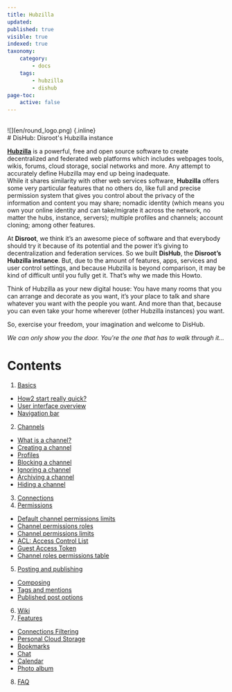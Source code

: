 ```yaml
---
title: Hubzilla
updated:
published: true
visible: true
indexed: true
taxonomy:
    category:
        - docs
    tags:
        - hubzilla
        - dishub
page-toc:
    active: false
---
```


<br>
![](en/round_logo.png) {.inline}
<br>
# DisHub: Disroot's Hubzilla instance

[**Hubzilla**](https://project.hubzilla.org/page/hubzilla/hubzilla-project) is a powerful, free and open source software to create decentralized and federated web platforms which includes webpages tools, wikis, forums, cloud storage, social networks and more. Any attempt to accurately define Hubzilla may end up being inadequate.<br>
While it shares similarity with other web services software, **Hubzilla** offers some very particular features that no others do, like full and precise permission system that gives you control about the privacy of the information and content you may share; nomadic identity (which means you own your online identity and can take/migrate it across the network, no matter the hubs, instance, servers); multiple profiles and channels; account cloning; among other features.

At **Disroot**, we think it’s an awesome piece of software and that everybody should try it because of its potential and the power it’s giving to decentralization and federation services. So we built **DisHub**, the **Disroot’s Hubzilla instance**. But, due to the amount of features, apps, services and user control settings, and because Hubzilla is beyond comparison, it may be kind of difficult until you fully get it. That’s why we made this Howto.

Think of Hubzilla as your new digital house: You have many rooms that you can arrange and decorate as you want, it’s your place to talk and share whatever you want with the people you want. And more than that, because you can even take your home wherever (other Hubzilla instances) you want.

So, exercise your freedom, your imagination and welcome to DisHub.

*We can only show you the door. You're the one that has to walk through it...*

# Contents

1. [Basics](basics)
  - [How2 start really quick?](/social/dishub/basics)
  - [User interface overview](/social/dishub/basics/user_interface)
  - [Navigation bar](/social/dishub/basics/navigation_bar)
2. [Channels](dishub/channels)
  - [What is a channel?](/social/dishub/channels)
  - [Creating a channel](/social/dishub/channels/creation)
  - [Profiles](/social/dishub/profiles)
  - [Blocking a channel](/social/dishub/channels/blocking)
  - [Ignoring a channel](/social/dishub/channels/ignoring)
  - [Archiving a channel](/social/dishub/channels/archiving)
  - [Hiding a channel](/social/dishub/channels/hiding)
3. [Connections](/social/dishub/connections)
4. [Permissions](/social/dishub/permissions)
  - [Default channel permissions limits](/social/dishub/permissions/default_channel_permissions-limits)
  - [Channel permissions roles](/social/dishub/permissions/channel_permission_roles)
  - [Channel permissions limits](/social/dishub/permissions/channel_permission_limits)
  - [ACL: Access Control List](/social/dishub/permissions/acl)
  - [Guest Access Token](/social/dishub/permissions/guest_access_tokens)
  - [Channel roles permissions table](/social/dishub/permissions/channel_roles)
5. [Posting and publishing](/social/dishub/posting)
  - [Composing](/social/dishub/posting/composing)
  - [Tags and mentions](/social/dishub/posting/tags_and_mentions)
  - [Published post options](/social/dishub/posting/published_post_options)
6. [Wiki](/social/dishub/wiki)
7. [Features](/social/dishub/features)
  - [Connections Filtering](/social/dishub/features/connection_filtering)
  - [Personal Cloud Storage](/social/dishub/features/personal_cloud_storage)
  - [Bookmarks](/social/dishub/features/bookmarks)
  - [Chat](/social/dishub/features/chat)
  - [Calendar](/social/dishub/features/calendar)
  - [Photo album](/social/dishub/features/photo_album)
8. [FAQ](/social/dishub/faq)
